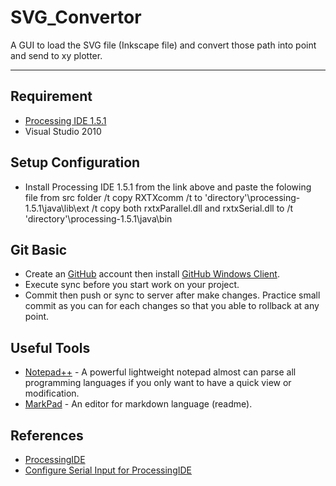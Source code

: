 SVG_Convertor
=============
A GUI to load the SVG file (Inkscape file) and convert those path into point and send to xy plotter.

-----------------------------------------------------------------

Requirement
-----------
- [Processing IDE 1.5.1](http://processing.googlecode.com/files/processing-1.5.1-windows.zip)
- Visual Studio 2010


Setup Configuration
-------------------
- Install Processing IDE 1.5.1 from the link above and paste the folowing file from src folder 
/t copy RXTXcomm /t to 'directory'\processing-1.5.1\java\lib\ext
/t copy both rxtxParallel.dll and rxtxSerial.dll to /t 'directory'\processing-1.5.1\java\bin


Git Basic
---------
- Create an [GitHub](https://github.com/) account then install [GitHub Windows Client](http://windows.github.com/).
- Execute sync before you start work on your project.
- Commit then push or sync to server after make changes. Practice small commit as you can for each changes so that you able to rollback at any point.


Useful Tools
-------------
- [Notepad++](http://notepad-plus-plus.org/) - A powerful lightweight  notepad almost can parse all programming languages if you only want to have a quick view or modification.
- [MarkPad](http://code52.org/DownmarkerWPF/) - An editor for markdown language (readme).


References
------------
- [ProcessingIDE](http://processing.org/)
- [Configure Serial Input for ProcessingIDE](http://forum.processing.org/topic/how-do-i-install-rxtx-2-2pre1-jar-on-windows-7#25080000000981023)